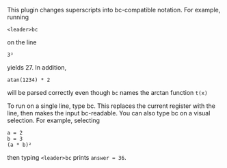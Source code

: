 This plugin changes superscripts into bc-compatible notation. For example, running

    <leader>bc

on the line

    3³

yields 27. In addition, 

    atan(1234) * 2

will be parsed correctly even though `bc` names the arctan function `t(x)`

To run on a single line, type <leader>bc. This replaces the current register with
the line, then makes the input bc-readable. You can also type <leader>bc on a visual selection. For example, selecting

    a = 2
    b = 3
    (a * b)²
    
then typing `<leader>bc` prints `answer = 36`.
